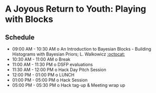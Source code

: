 # A Joyous Return to Youth: Playing with Blocks 

## Schedule

 * 09:00 AM - 10:30 AM  o  An Introduction to Bayesian Blocks - Building Histograms with Bayesian Priors; L. Walkowicz [:octocat:](https://github.com/lmwalkowicz)
 * 10:30 AM - 11:00 AM  o  Break
 * 11:00 AM - 11:30 PM  o  DSFP evaluations
 * 11:30 AM - 12:00 PM  o  Hack Day Pitch Session
 * 12:00 PM - 01:00 PM  o  LUNCH
 * 01:00 PM - 05:00 PM  o  Hack Session
 * 05:00 PM - 05:30 PM  o  Hack tag-up & Meeting wrap up
